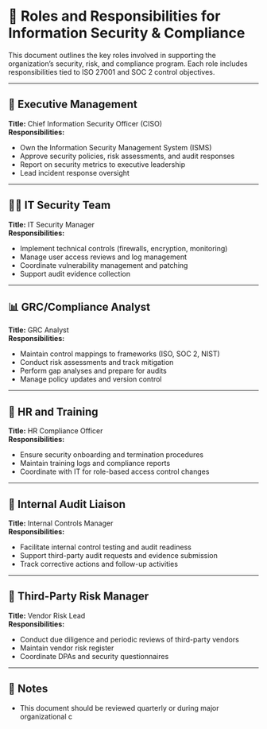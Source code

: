 # 👥 Roles and Responsibilities for Information Security & Compliance

This document outlines the key roles involved in supporting the organization’s security, risk, and compliance program. Each role includes responsibilities tied to ISO 27001 and SOC 2 control objectives.

---

## 🔐 Executive Management

**Title:** Chief Information Security Officer (CISO)  
**Responsibilities:**
- Own the Information Security Management System (ISMS)
- Approve security policies, risk assessments, and audit responses
- Report on security metrics to executive leadership
- Lead incident response oversight

---

## 🧑‍💻 IT Security Team

**Title:** IT Security Manager  
**Responsibilities:**
- Implement technical controls (firewalls, encryption, monitoring)
- Manage user access reviews and log management
- Coordinate vulnerability management and patching
- Support audit evidence collection

---

## 📊 GRC/Compliance Analyst

**Title:** GRC Analyst  
**Responsibilities:**
- Maintain control mappings to frameworks (ISO, SOC 2, NIST)
- Conduct risk assessments and track mitigation
- Perform gap analyses and prepare for audits
- Manage policy updates and version control

---

## 📁 HR and Training

**Title:** HR Compliance Officer  
**Responsibilities:**
- Ensure security onboarding and termination procedures
- Maintain training logs and compliance reports
- Coordinate with IT for role-based access control changes

---

## 🧾 Internal Audit Liaison

**Title:** Internal Controls Manager  
**Responsibilities:**
- Facilitate internal control testing and audit readiness
- Support third-party audit requests and evidence submission
- Track corrective actions and follow-up activities

---

## 🤝 Third-Party Risk Manager

**Title:** Vendor Risk Lead  
**Responsibilities:**
- Conduct due diligence and periodic reviews of third-party vendors
- Maintain vendor risk register
- Coordinate DPAs and security questionnaires

---

## 📌 Notes

- This document should be reviewed quarterly or during major organizational c
